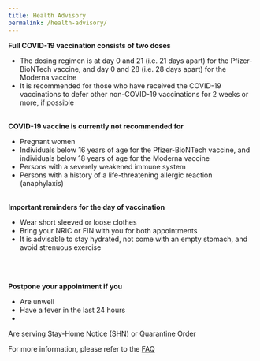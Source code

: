 ```yaml
---
title: Health Advisory
permalink: /health-advisory/
---
```

**Full COVID-19 vaccination consists of two doses**

- The dosing regimen is at day 0 and 21 (i.e. 21 days apart) for the Pfizer-BioNTech vaccine, and day 0 and 28 (i.e. 28 days apart) for the Moderna vaccine
- It is recommended for those who have received the COVID-19 vaccinations to defer other non-COVID-19 vaccinations for 2 weeks or more, if possible
  <br/>
  <br/>

**COVID-19 vaccine is currently not recommended for**

- Pregnant women
- Individuals below 16 years of age for the Pfizer-BioNTech vaccine, and individuals below 18 years of age for the Moderna vaccine
- Persons with a severely weakened immune system
- Persons with a history of a life-threatening allergic reaction (anaphylaxis)
  <br/>
  <br/>

**Important reminders for the day of vaccination**

- Wear short sleeved or loose clothes
- Bring your NRIC or FIN with you for both appointments
- It is advisable to stay hydrated, not come with an empty stomach, and avoid strenuous exercise
 <br/>
 <br/>

**Postpone your appointment if you**

- Are unwell
- Have a fever in the last 24 hours
- 
 Are serving Stay-Home Notice (SHN) or Quarantine Order


For more information, please refer to the [FAQ](/faq)